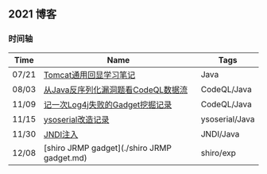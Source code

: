 ## 2021 博客



### 时间轴



| Time  | Name                                                         | Tags           |
| ----- | ------------------------------------------------------------ | -------------- |
| 07/21 | [Tomcat通用回显学习笔记](./Tomcat通用回显学习笔记.md)        | Java           |
| 08/03 | [从Java反序列化漏洞题看CodeQL数据流](./从Java反序列化漏洞题看CodeQL数据流.md) | CodeQL/Java    |
| 11/09 | [记一次Log4j失败的Gadget挖掘记录](./记一次Log4j失败的Gadget挖掘记录.md) | CodeQL/Java    |
| 11/15 | [ysoserial改造记录](./ysoserial改造记录.md)                  | ysoserial/Java |
| 11/30 | [JNDI注入](./JNDI注入.md)                                    | JNDI/Java      |
| 12/08 | [shiro JRMP gadget](./shiro JRMP gadget.md)                  | shiro/exp      |

